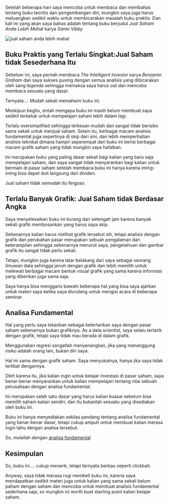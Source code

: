 Setelah beberapa hari saya mencoba untuk membaca dan membahas tentang buku teoritis dan pengembangan diri, mungkin saya juga harus meluangkan sedikit waktu untuk membicarakan masalah buku praktis. Dan kali ini yang akan saya bahas adalah tentang buku berjudul _Jual Saham Anda Lebih Mahal_ karya _Santo Vibby_

![jual saham anda lebih mahal](https://i.ibb.co/3hcJ09r/49163-f.jpg)

Buku Praktis yang Terlalu Singkat:Jual Saham tidak Sesederhana Itu
------------------------------------------------------------------

Sebelum ini, saya pernah membaca _The Intelligent Investor_ karya _Benjamin Graham_ dan saya sukses pusing dengan semua analisis yang dibicarakan oleh sang legenda sehingga memaksa saya harus out dan mencoba membaca sesuatu yang dasar.

Ternyata…. Mudah sekali memahami buku ini.

Meskipun begitu, entah mengapa buku ini masih belum membuat saya sedikit terketuk untuk mempelajari saham lebih dalam lagi.

Terlalu oversimplified sehingga terkesan mudah dan sangat tidak berisiko sama sekali untuk menjual saham. Selain itu, berbagai macam analisis fundamental juga sepertinya di skip dari sini, dan lebih memperhatian analisis teknikal dimana hampir seperempat dari buku ini berisi berbagai macam grafik saham yang tidak mungkin saya hafalkan.

Ini merupakan buku yang paling dasar sekali bagi kalian yang baru saja mempelajari saham, dan saya sangat tidak menyarankan bagi kalian untuk bermain di pasar saham setelah membaca buku ini hanya karena iming-iming bisa dapet duit langsung dari dividen.

Jual saham tidak semudah itu ferguso.

Terlalu Banyak Grafik: Jual Saham tidak Berdasar Angka
------------------------------------------------------

Saya menyelesaikan buku ini kurang dari setengah jam karena banyak sekali grafik membosankan yang harus saya skip.

Sebenarnya kalian harus melihat grafik tersebut sih, tetapi analisis dengan grafik dan perubahan pasar merupakan sebuah pengalaman dan keterampilan sehingga sebenarnya menurut saya, pengetahuan dan gambar grafik itu sangat tidak perlu sekali.

Tetapi, mungkin juga karena latar belakang dari saya sebagai seorang ilmuwan data sehingga jenuh dengan grafik dan lebih memilih untuk melewati berbagai macam bentuk visual grafik yang sama karena informasi yang diberikan juga sama saja.

Saya hanya bisa menggaris bawahi beberapa hal yang bisa saya ajarkan untuk materi saya ketika saya diundang untuk mengisi acara di beberapa seminar.

Analisa Fundamental
-------------------

Hal yang perlu saya tekankan sebagai ketertarikan saya dengan pasar saham sebenarnya bukan grafiknya. As a data scientist, saya selalu tertarik dengan grafik, tetapi saya tidak mau berada di dalam grafik.

Menggunakan regresi sangatlah menyenangkan, jika yang menanggung risiko adalah orang lain, bukan diri saya.

Hal ini sama dengan grafik saham. Saya menyukainya, hanya jika saya tidak terlibat dengannya.

Oleh karena itu, jika kalian ingin untuk belajar investasi di pasar saham, saya benar-benar menyarankan untuk kalian mempelajari tentang nilai sebuah perusahaan dengan analisa fundamental.

Ini merupakan salah satu dasar yang harus kalian kuasai sebelum bisa memilih saham kalian sendiri, dan itu bukanlah sesuatu yang disediakan oleh buku ini.

Buku ini hanya menyediakan sekilas pandang tentang analisa fundamental yang benar-benar dasar, tetapi cukup ampuh untuk membuat kalian merasa ingin tahu dengan analisa tersebut.

So, mulailah dengan [analisa fundamental](https://id.wikipedia.org/wiki/Analisis_fundamental)

Kesimpulan
----------

So, buku ini…. cukup menarik, tetapi ternyata berbau seperti clickbait.

Anyway, saya tidak merasa rugi membeli buku ini, karena saya mendapatkan sedikit materi juga untuk kalian yang sama sekali belum paham dengan saham dan mencoba untuk membuat analisis fundamental sederhana saja, so mungkin ini worth buat starting point kalian belajar saham.